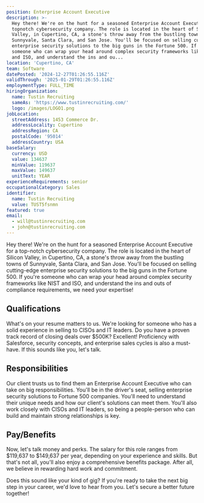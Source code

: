 ```yaml
---
position: Enterprise Account Executive
description: >-
  Hey there! We're on the hunt for a seasoned Enterprise Account Executive for a
  topnotch cybersecurity company. The role is located in the heart of Silicon
  Valley, in Cupertino, CA, a stone's throw away from the bustling towns of
  Sunnyvale, Santa Clara, and San Jose. You'll be focused on selling cuttingedge
  enterprise security solutions to the big guns in the Fortune 500. If you're
  someone who can wrap your head around complex security frameworks like NIST
  and ISO, and understand the ins and ou...
location: 'Cupertino, CA'
team: Software
datePosted: '2024-12-27T01:26:55.116Z'
validThrough: '2025-01-29T01:26:55.116Z'
employmentType: FULL_TIME
hiringOrganization:
  name: Tustin Recruiting
  sameAs: 'https://www.tustinrecruiting.com/'
  logo: /images/LOGO1.png
jobLocation:
  streetAddress: 1453 Commerce Dr.
  addressLocality: Cupertino
  addressRegion: CA
  postalCode: '95014'
  addressCountry: USA
baseSalary:
  currency: USD
  value: 134637
  minValue: 119637
  maxValue: 149637
  unitText: YEAR
experienceRequirements: senior
occupationalCategory: Sales
identifier:
  name: Tustin Recruiting
  value: TUST5fsnmn
featured: true
email:
  - will@tustinrecruiting.com
  - john@tustinrecruiting.com
---
```




Hey there! We're on the hunt for a seasoned Enterprise Account Executive for a top-notch cybersecurity company. The role is located in the heart of Silicon Valley, in Cupertino, CA, a stone's throw away from the bustling towns of Sunnyvale, Santa Clara, and San Jose. You'll be focused on selling cutting-edge enterprise security solutions to the big guns in the Fortune 500. If you're someone who can wrap your head around complex security frameworks like NIST and ISO, and understand the ins and outs of compliance requirements, we need your expertise!

## Qualifications

What's on your resume matters to us. We're looking for someone who has a solid experience in selling to CISOs and IT leaders. Do you have a proven track record of closing deals over $500K? Excellent! Proficiency with Salesforce, security concepts, and enterprise sales cycles is also a must-have. If this sounds like you, let's talk.

## Responsibilities

Our client trusts us to find them an Enterprise Account Executive who can take on big responsibilities. You'll be in the driver's seat, selling enterprise security solutions to Fortune 500 companies. You'll need to understand their unique needs and how our client's solutions can meet them. You'll also work closely with CISOs and IT leaders, so being a people-person who can build and maintain strong relationships is key.

## Pay/Benefits

Now, let's talk money and perks. The salary for this role ranges from $119,637 to $149,637 per year, depending on your experience and skills. But that's not all, you'll also enjoy a comprehensive benefits package. After all, we believe in rewarding hard work and commitment.

Does this sound like your kind of gig? If you're ready to take the next big step in your career, we'd love to hear from you. Let's secure a better future together!

